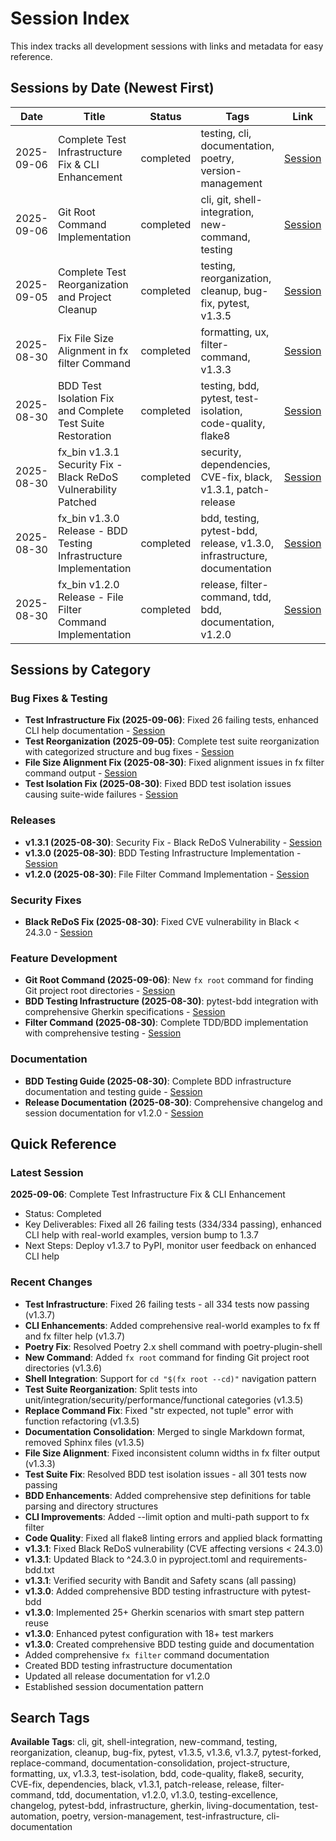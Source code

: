 # Session Index

This index tracks all development sessions with links and metadata for easy reference.

## Sessions by Date (Newest First)

| Date | Title | Status | Tags | Link |
|------|--------|---------|------|------|
| 2025-09-06 | Complete Test Infrastructure Fix & CLI Enhancement | completed | testing, cli, documentation, poetry, version-management | [Session](sessions/20250906_061617_test-infrastructure-fix-and-cli-enhancements.md) |
| 2025-09-06 | Git Root Command Implementation | completed | cli, git, shell-integration, new-command, testing | [Session](sessions/20250906_041900_git-root-command-implementation.md) |
| 2025-09-05 | Complete Test Reorganization and Project Cleanup | completed | testing, reorganization, cleanup, bug-fix, pytest, v1.3.5 | [Session](sessions/20250905_175802_test_reorganization_and_fixes.md) |
| 2025-08-30 | Fix File Size Alignment in fx filter Command | completed | formatting, ux, filter-command, v1.3.3 | [Session](sessions/20250830_143808_file-size-alignment-fix.md) |
| 2025-08-30 | BDD Test Isolation Fix and Complete Test Suite Restoration | completed | testing, bdd, pytest, test-isolation, code-quality, flake8 | [Session](sessions/20250830_132203_bdd-test-isolation-fix.md) |
| 2025-08-30 | fx_bin v1.3.1 Security Fix - Black ReDoS Vulnerability Patched | completed | security, dependencies, CVE-fix, black, v1.3.1, patch-release | [Session](sessions/20250830_111653_v1-3-1-security-fix-release.md) |
| 2025-08-30 | fx_bin v1.3.0 Release - BDD Testing Infrastructure Implementation | completed | bdd, testing, pytest-bdd, release, v1.3.0, infrastructure, documentation | [Session](sessions/20250830_104500_v1-3-0-bdd-infrastructure-release.md) |
| 2025-08-30 | fx_bin v1.2.0 Release - File Filter Command Implementation | completed | release, filter-command, tdd, bdd, documentation, v1.2.0 | [Session](sessions/20250830_v1.2.0_filter-command-release.md) |

## Sessions by Category

### Bug Fixes & Testing
- **Test Infrastructure Fix (2025-09-06)**: Fixed 26 failing tests, enhanced CLI help documentation - [Session](sessions/20250906_061617_test-infrastructure-fix-and-cli-enhancements.md)
- **Test Reorganization (2025-09-05)**: Complete test suite reorganization with categorized structure and bug fixes - [Session](sessions/20250905_175802_test_reorganization_and_fixes.md)
- **File Size Alignment Fix (2025-08-30)**: Fixed alignment issues in fx filter command output - [Session](sessions/20250830_143808_file-size-alignment-fix.md)
- **Test Isolation Fix (2025-08-30)**: Fixed BDD test isolation issues causing suite-wide failures - [Session](sessions/20250830_132203_bdd-test-isolation-fix.md)

### Releases
- **v1.3.1 (2025-08-30)**: Security Fix - Black ReDoS Vulnerability - [Session](sessions/20250830_111653_v1-3-1-security-fix-release.md)
- **v1.3.0 (2025-08-30)**: BDD Testing Infrastructure Implementation - [Session](sessions/20250830_104500_v1-3-0-bdd-infrastructure-release.md)
- **v1.2.0 (2025-08-30)**: File Filter Command Implementation - [Session](sessions/20250830_v1.2.0_filter-command-release.md)

### Security Fixes
- **Black ReDoS Fix (2025-08-30)**: Fixed CVE vulnerability in Black < 24.3.0 - [Session](sessions/20250830_111653_v1-3-1-security-fix-release.md)

### Feature Development
- **Git Root Command (2025-09-06)**: New `fx root` command for finding Git project root directories - [Session](sessions/20250906_041900_git-root-command-implementation.md)
- **BDD Testing Infrastructure (2025-08-30)**: pytest-bdd integration with comprehensive Gherkin specifications - [Session](sessions/20250830_104500_v1-3-0-bdd-infrastructure-release.md)
- **Filter Command (2025-08-30)**: Complete TDD/BDD implementation with comprehensive testing - [Session](sessions/20250830_v1.2.0_filter-command-release.md)

### Documentation
- **BDD Testing Guide (2025-08-30)**: Complete BDD infrastructure documentation and testing guide - [Session](sessions/20250830_104500_v1-3-0-bdd-infrastructure-release.md)
- **Release Documentation (2025-08-30)**: Comprehensive changelog and session documentation for v1.2.0 - [Session](sessions/20250830_v1.2.0_filter-command-release.md)

## Quick Reference

### Latest Session
**2025-09-06**: Complete Test Infrastructure Fix & CLI Enhancement
- Status: Completed
- Key Deliverables: Fixed all 26 failing tests (334/334 passing), enhanced CLI help with real-world examples, version bump to 1.3.7
- Next Steps: Deploy v1.3.7 to PyPI, monitor user feedback on enhanced CLI help

### Recent Changes
- **Test Infrastructure**: Fixed 26 failing tests - all 334 tests now passing (v1.3.7)
- **CLI Enhancements**: Added comprehensive real-world examples to fx ff and fx filter help (v1.3.7)
- **Poetry Fix**: Resolved Poetry 2.x shell command with poetry-plugin-shell
- **New Command**: Added `fx root` command for finding Git project root directories (v1.3.6)
- **Shell Integration**: Support for `cd "$(fx root --cd)"` navigation pattern
- **Test Suite Reorganization**: Split tests into unit/integration/security/performance/functional categories (v1.3.5)
- **Replace Command Fix**: Fixed "str expected, not tuple" error with function refactoring (v1.3.5)
- **Documentation Consolidation**: Merged to single Markdown format, removed Sphinx files (v1.3.5)
- **File Size Alignment**: Fixed inconsistent column widths in fx filter output (v1.3.3)
- **Test Suite Fix**: Resolved BDD test isolation issues - all 301 tests now passing
- **BDD Enhancements**: Added comprehensive step definitions for table parsing and directory structures
- **CLI Improvements**: Added --limit option and multi-path support to fx filter
- **Code Quality**: Fixed all flake8 linting errors and applied black formatting
- **v1.3.1**: Fixed Black ReDoS vulnerability (CVE affecting versions < 24.3.0)
- **v1.3.1**: Updated Black to ^24.3.0 in pyproject.toml and requirements-bdd.txt
- **v1.3.1**: Verified security with Bandit and Safety scans (all passing)
- **v1.3.0**: Added comprehensive BDD testing infrastructure with pytest-bdd
- **v1.3.0**: Implemented 25+ Gherkin scenarios with smart step pattern reuse
- **v1.3.0**: Enhanced pytest configuration with 18+ test markers
- **v1.3.0**: Created comprehensive BDD testing guide and documentation
- Added comprehensive `fx filter` command documentation
- Created BDD testing infrastructure documentation
- Updated all release documentation for v1.2.0
- Established session documentation pattern

## Search Tags

**Available Tags**: cli, git, shell-integration, new-command, testing, reorganization, cleanup, bug-fix, pytest, v1.3.5, v1.3.6, v1.3.7, pytest-forked, replace-command, documentation-consolidation, project-structure, formatting, ux, v1.3.3, test-isolation, bdd, code-quality, flake8, security, CVE-fix, dependencies, black, v1.3.1, patch-release, release, filter-command, tdd, documentation, v1.2.0, v1.3.0, testing-excellence, changelog, pytest-bdd, infrastructure, gherkin, living-documentation, test-automation, poetry, version-management, test-infrastructure, cli-documentation